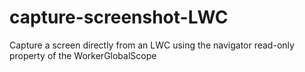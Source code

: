 # capture-screenshot-LWC
Capture a screen directly from an LWC using the navigator read-only property of the WorkerGlobalScope
